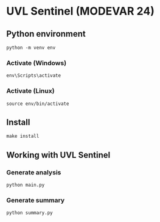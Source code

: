 # UVL Sentinel (MODEVAR 24)

## Python environment

```
python -m venv env
```

### Activate (Windows)

```
env\Scripts\activate
```

### Activate (Linux)

```
source env/bin/activate
```

## Install

```
make install
```

## Working with UVL Sentinel

### Generate analysis

```
python main.py
```

### Generate summary

```
python summary.py
```